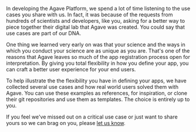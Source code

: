 In developing the Agave Platform, we spend a lot of time listening to the use cases you share with us. In fact, it was because of the requests from hundreds of scientists and developers, like you, asking for a better way to piece together their digital lab that Agave was created. You could say that use cases are part of our DNA.

One thing we learned very early on was that your science and the ways in which you conduct your science are as unique as you are. That's one of the reasons that Agave leaves so much of the app registration process open for interpretation. By giving you total flexibility in how you define your app, you can craft a better user experience for your end users.

To help illustrate the the flexibility you have in defining your apps, we have collected several use cases and how real world users solved them with Agave. You can use these examples as references, for inspiration, or clone their git repositories and use them as templates. The choice is entirely up to you.

<aside class="notice">If you feel we've missed out on a critical use case or just want to share yours so we can brag on you, please <a href="http://agaveapi.co/contact-2/" title="Contact">let us know</a>.</aside>